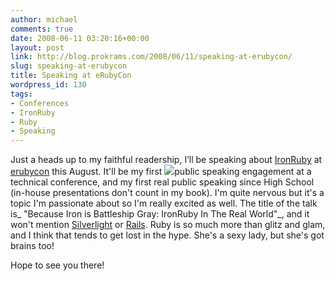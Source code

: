 ```yaml
---
author: michael
comments: true
date: 2008-06-11 03:20:16+00:00
layout: post
link: http://blog.prokrams.com/2008/06/11/speaking-at-erubycon/
slug: speaking-at-erubycon
title: Speaking at eRubyCon
wordpress_id: 130
tags:
- Conferences
- IronRuby
- Ruby
- Speaking
---
```


Just a heads up to my faithful readership, I’ll be speaking about [IronRuby](http://www.ironruby.com) at [erubycon](http://www.erubycon.com) this August. It'll be my first [![](http://www.erubycon.com/images/banner_small_speaker.png)](http://www.erubycon.com/index.html)public speaking engagement at a technical conference, and my first real public speaking since High School (in-house presentations don't count in my book). I'm quite nervous but it's a topic I'm passionate about so I'm really excited as well. The title of the talk is_ "Because Iron is Battleship Gray: IronRuby In The Real World"_, and it won't mention [Silverlight](http://silverlight.net/default.aspx) or [Rails](http://www.rubyonrails.com/). Ruby is so much more than glitz and glam, and I think that tends to get lost in the hype. She's a sexy lady, but she's got brains too! 

 

Hope to see you there!
